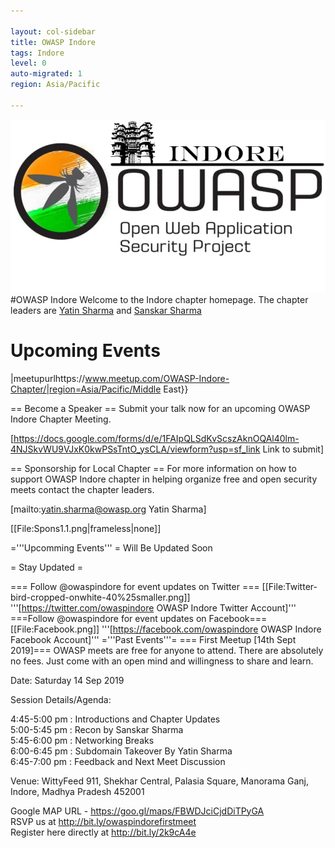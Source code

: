 ```yaml
---

layout: col-sidebar
title: OWASP Indore
tags: Indore
level: 0
auto-migrated: 1
region: Asia/Pacific

---
```

<!-- rebuild -->
![OWASP Indore Logo](/assets/images/665c03c6adb74b9785144dfcc4c3ec08.jpeg)
#OWASP Indore
Welcome to the Indore chapter homepage. The chapter leaders are [Yatin Sharma](mailto:yatin.sharma@owasp.org) and [Sanskar Sharma](mailto:sanskar.sharma@owasp.org) 

<h1>Upcoming Events</h1>

|meetupurlhttps://www.meetup.com/OWASP-Indore-Chapter/|region=Asia/Pacific/Middle East}}

== Become a Speaker ==
Submit your talk now for an upcoming OWASP Indore Chapter Meeting.

[https://docs.google.com/forms/d/e/1FAIpQLSdKvScszAknOQAl40lm-4NJSkvWU9VJxK0kwPSsTntO_ysCLA/viewform?usp=sf_link Link to submit]

== Sponsorship for Local Chapter ==
For more information on how to support OWASP Indore chapter in helping organize free and open security meets contact the chapter leaders.

[mailto:yatin.sharma@owasp.org Yatin Sharma]

[[File:Spons1.1.png|frameless|none]]

='''Upcomming Events''' =
Will Be Updated Soon

= Stay Updated =

=== Follow @owaspindore for event updates on Twitter ===
[[File:Twitter-bird-cropped-onwhite-40%25smaller.png]]
'''[https://twitter.com/owaspindore OWASP Indore Twitter Account]'''
===Follow @owaspindore for event updates on Facebook===
[[File:Facebook.png]]
'''[https://facebook.com/owaspindore OWASP Indore Facebook Account]'''
='''Past Events'''=
=== First Meetup [14th Sept 2019]===
OWASP meets are free for anyone to attend. There are absolutely no fees. Just come with an open mind and willingness to share and learn.

Date: Saturday 14 Sep 2019

Session Details/Agenda:

4:45-5:00 pm : Introductions and Chapter Updates<br>
5:00-5:45 pm : Recon by Sanskar Sharma<br>
5:45-6:00 pm : Networking Breaks<br>
6:00-6:45 pm : Subdomain Takeover By Yatin Sharma<br>
6:45-7:00 pm : Feedback and Next Meet Discussion

Venue:
WittyFeed 911, Shekhar Central, Palasia Square, Manorama Ganj, Indore, Madhya Pradesh 452001

Google MAP URL - https://goo.gl/maps/FBWDJciCjdDiTPyGA<br>
RSVP us at
http://bit.ly/owaspindorefirstmeet<br>
Register here directly at 
http://bit.ly/2k9cA4e


<!-- Standard Chapter Page Template
This is an example of a Project or Chapter page.
Please change these items to indicate the actual information you wish to present. In addition to this information, the 'front-matter' above the text should be modified to reflect your actual information.  An explanation of each of the front-matter items is below:

{front matter for this file}

```
- layout: This is the layout used by project and chapter pages.  You should leave this value as col-sidebar
- title: This is the title of your project or chapter page, usually the name.  For example, OWASP Zed Attack Proxy or OWASP Baltimore
- tags: This is a space-delimited list of tags you associate with your project or chapter.  If you are using tabs, at least one of these tags should be unique in order to be used in the tabs files (an example tab is included in this repo) 
- region: This is the region you are in according to our data
```

{copy for this file (index.md)}
Replace the text above the commented area with your information in the format below:
```
## Welcome
Include some information here about your chapter

## Participation
The Open Web Application Security Project (OWASP) is a nonprofit foundation that works to improve the security of software. All of our projects ,tools, documents, forums, and chapters are free and open to anyone interested in improving application security. 

Chapters are led by local leaders in accordance with the [Chapter Leader Handbook](/www-policy/rules-of-procedure/chapter-handbook). Financial contributions should only be made online using the authorized online donation button. To be a SPEAKER at ANY OWASP Chapter in the world simply review the [speaker agreement](/www-policy/speaker-agreement) and then contact the local chapter leader with details of what OWASP Project, independent research, or related software security topic you would like to present.

Everyone is welcome and encouraged to participate in our [Projects](/projects), [Local Chapters](/chapters), [Events](/events), [Online Groups](https://groups.google.com/a/owasp.com/){:target='_blank'}, and [Community Slack Channel](https://owasp.slack.com/){:target='_blank'}. We especially encourage diversity in all our initiatives. OWASP is a fantastic place to learn about application security, to network, and even to build your reputation as an expert. We also encourage you to be [become a member](/membership) or consider a [donation](/donate) to support our ongoing work.

## Local News
- Meeting Location
- Everyone is welcome to join us at our chapter meetings.

```
{info.md}

This separate file is where you should place links to your Google Group and Meetup page. It will be automatically rendered in the column sidebar.

{leaders.md}

Another separate file that should simply include each leaders name with mailto link as a list. It will also be automatically rendered in the column sidebar.

-->
